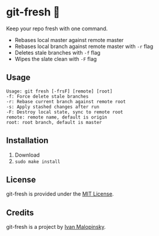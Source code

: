 # git-fresh :lemon: 

Keep your repo fresh with one command.

* Rebases local master against remote master
* Rebases local branch against remote master with `-r` flag
* Deletes stale branches with `-f` flag
* Wipes the slate clean with `-F` flag

## Usage

```
Usage: git fresh [-frsF] [remote] [root]
-f: Force delete stale branches
-r: Rebase current branch against remote root
-s: Apply stashed changes after run
-F: Destroy local state, sync to remote root
remote: remote name, default is origin
root: root branch, default is master
```

## Installation

1. Download
2. `sudo make install`

## License

git-fresh is provided under the [MIT License](http://opensource.org/licenses/MIT).

## Credits

git-fresh is a project by [Ivan Malopinsky](http://imsky.co).